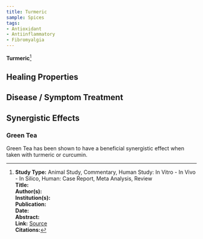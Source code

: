 ```yaml
---
title: Turmeric
sample: Spices
tags:
- Antioxidant
- Antiinflammatory
- Fibromyalgia
---
```

**Turmeric**[^1]

## Healing Properties

## Disease / Symptom Treatment

## Synergistic Effects

### Green Tea

Green Tea has been shown to have a beneficial synergistic effect when taken with turmeric or curcumin.

[^1]: **Study Type:**  Animal Study, Commentary, Human Study: In Vitro - In Vivo - In Silico, Human: Case Report, Meta Analysis, Review<br>**Title:** <br>**Author(s):**  <br>**Institution(s):** <br>**Publication:** <i> </i><br>**Date:** <br>**Abstract:** <i> </i><br>**Link:** [Source]()<br>**Citations:**   